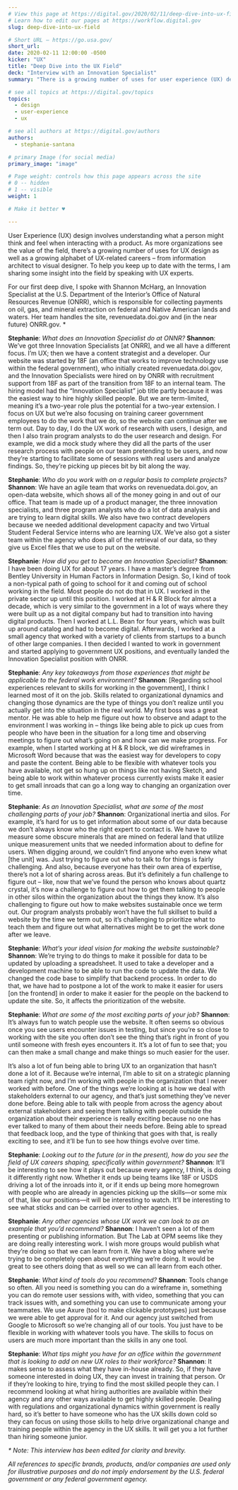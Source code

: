 ```yaml
---
# View this page at https://digital.gov/2020/02/11/deep-dive-into-ux-field
# Learn how to edit our pages at https://workflow.digital.gov
slug: deep-dive-into-ux-field

# Short URL — https://go.usa.gov/
short_url: 
date: 2020-02-11 12:00:00 -0500
kicker: "UX"
title: "Deep Dive into the UX Field"
deck: "Interview with an Innovation Specialist"
summary: "There is a growing number of uses for user experience (UX) design, as well as a growing alphabet of UX-related careers; this series will offer some insight into the field by speaking with UX experts in government."

# see all topics at https://digital.gov/topics
topics: 
  - design
  - user-experience
  - ux

# see all authors at https://digital.gov/authors
authors: 
  - stephanie-santana

# primary Image (for social media)
primary_image: "image"

# Page weight: controls how this page appears across the site
# 0 -- hidden
# 1 -- visible
weight: 1

# Make it better ♥

---
```


User Experience (UX) design involves understanding what a person might think and feel when interacting with a product. As more organizations see the value of the field, there’s a growing number of uses for UX design as well as a growing alphabet of UX-related careers – from information architect to visual designer. To help you keep up to date with the terms, I am sharing some insight into the field by speaking with UX experts. 

For our first deep dive, I spoke with Shannon McHarg, an Innovation Specialist at the U.S. Department of the Interior’s Office of Natural Resources Revenue (ONRR), which is responsible for collecting payments on oil, gas, and mineral extraction on federal and Native American lands and waters. Her team handles the site, revenuedata.doi.gov and (in the near future) ONRR.gov. *

**Stephanie**: _What does an Innovation Specialist do at ONNR?_ 
**Shannon**: We’ve got three Innovation Specialists [at ONRR], and we all have a different focus. I’m UX; then we have a content strategist and a developer. Our website was started by 18F (an office that works to improve technology use within the federal government), who initially created revenuedata.doi.gov, and the Innovation Specialists were hired on by ONRR with recruitment support from 18F as part of the transition from 18F to an internal team. The hiring model had the “Innovation Specialist” job title partly because it was the easiest way to hire highly skilled people. But we are term-limited, meaning it’s a two-year role plus the potential for a two-year extension. I focus on UX but we’re also focusing on training career government employees to do the work that we do, so the website can continue after we term out.  Day to day, I do the UX work of research with users, I design, and then I also train program analysts to do the user research and design. For example, we did a mock study where they did all the parts of the user research process with people on our team pretending to be users, and now they’re starting to facilitate some of sessions with real users and analyze findings. So, they’re picking up pieces bit by bit along the way. 

**Stephanie**: _Who do you work with on a regular basis to complete projects?_ 
**Shannon**: We have an agile team that works on revenuedata.doi.gov, an open-data website, which shows all of the money going in and out of our office. That team is made up of a product manager, the three innovation specialists, and three program analysts who do a lot of data analysis and are trying to learn digital skills. We also have two contract developers because we needed additional development capacity and two Virtual Student Federal Service interns who are learning UX. We’ve also got a sister team within the agency who does all of the retrieval of our data, so they give us Excel files that we use to put on the website. 

**Stephanie**: _How did you get to become an Innovation Specialist?_ 
**Shannon**: I have been doing UX for about 17 years. I have a master’s degree from Bentley University in Human Factors in Information Design. So, I kind of took a non-typical path of going to school for it and coming out of school working in the field. Most people do not do that in UX. I worked in the private sector up until this position. I worked at H & R Block for almost a decade, which is very similar to the government in a lot of ways where they were built up as a not digital company but had to transition into having digital products. Then I worked at L.L. Bean for four years, which was built up around catalog and had to become digital. Afterwards, I worked at a small agency that worked with a variety of clients from startups to a bunch of other large companies. I then decided I wanted to work in government and started applying to government UX positions, and eventually landed the Innovation Specialist position with ONRR. 

**Stephanie**: _Any key takeaways from those experiences that might be applicable to the federal work environment?_ 
**Shannon**: [Regarding school experiences relevant to skills for working in the government], I think I learned most of it on the job. Skills related to organizational dynamics and changing those dynamics are the type of things you don’t realize until you actually get into the situation in the real world. My first boss was a great mentor. He was able to help me figure out how to observe and adapt to the environment I was working in – things like being able to pick up cues from people who have been in the situation for a long time and observing meetings to figure out what’s going on and how can we make progress. For example, when I started working at H & R block, we did wireframes in Microsoft Word because that was the easiest way for developers to copy and paste the content. Being able to be flexible with whatever tools you have available, not get so hung up on things like not having Sketch, and being able to work within whatever process currently exists make it easier to get small inroads that can go a long way to changing an organization over time.  

**Stephanie**: _As an Innovation Specialist, what are some of the most challenging parts of your job?_ 
**Shannon**: Organizational inertia and silos. For example, it’s hard for us to get information about some of our data because we don’t always know who the right expert to contact is. We have to measure some obscure minerals that are mined on federal land that utilize unique measurement units that we needed information about to define for users. When digging around, we couldn’t find anyone who even knew what [the unit] was. Just trying to figure out who to talk to for things is fairly challenging. And also, because everyone has their own area of expertise, there’s not a lot of sharing across areas.  But it’s definitely a fun challenge to figure out – like, now that we’ve found the person who knows about quartz crystal, it’s now a challenge to figure out how to get them talking to people in other silos within the organization about the things they know. It’s also challenging to figure out how to make websites sustainable once we term out. Our program analysts probably won’t have the full skillset to build a website by the time we term out, so it’s challenging to prioritize what to teach them and figure out what alternatives might be to get the work done after we leave. 

**Stephanie**: _What’s your ideal vision for making the website sustainable?_
**Shannon**: We’re trying to do things to make it possible for data to be updated by uploading a spreadsheet. It used to take a developer and a development machine to be able to run the code to update the data. We changed the code base to simplify that backend process. In order to do that, we have had to postpone a lot of the work to make it easier for users [on the frontend] in order to make it easier for the people on the backend to update the site. So, it affects the prioritization of the website. 

**Stephanie**: _What are some of the most exciting parts of your job?_ 
**Shannon**: It’s always fun to watch people use the website. It often seems so obvious once you see users encounter issues in testing, but since you’re so close to working with the site you often don’t see the thing that’s right in front of you until someone with fresh eyes encounters it. It’s a lot of fun to see that; you can then make a small change and make things so much easier for the user. 

It’s also a lot of fun being able to bring UX to an organization that hasn’t done a lot of it. Because we’re internal, I’m able to sit on a strategic planning team right now, and I’m working with people in the organization that I never worked with before. One of the things we’re looking at is how we deal with stakeholders external to our agency, and that’s just something they’ve never done before. Being able to talk with people from across the agency about external stakeholders and seeing them talking with people outside the organization about their experience is really exciting because no one has ever talked to many of them about their needs before. Being able to spread that feedback loop, and the type of thinking that goes with that, is really exciting to see, and it’ll be fun to see how things evolve over time. 

**Stephanie**: _Looking out to the future (or in the present), how do you see the field of UX careers shaping, specifically within government?_ 
**Shannon**: It’ll be interesting to see how it plays out because every agency, I think, is doing it differently right now. Whether it ends up being teams like 18F or USDS driving a lot of the inroads into it, or if it ends up being more homegrown with people who are already in agencies picking up the skills&mdash;or some mix of that, like our positions&mdash;it will be interesting to watch. It’ll be interesting to see what sticks and can be carried over to other agencies. 

**Stephanie**: _Any other agencies whose UX work we can look to as an example that you’d recommend?_ 
**Shannon**: I haven’t seen a lot of them presenting or publishing information. But The Lab at OPM seems like they are doing really interesting work. I wish more groups would publish what they’re doing so that we can learn from it. We have a blog where we’re trying to be completely open about everything we’re doing. It would be great to see others doing that as well so we can all learn from each other. 

**Stephanie**:  _What kind of tools do you recommend?_ 
**Shannon**: Tools change so often. All you need is something you can do a wireframe in, something you can do remote user sessions with, with video, something that you can track issues with, and something you can use to communicate among your teammates. We use Axure (tool to make clickable prototypes) just because we were able to get approval for it. And our agency just switched from Google to Microsoft so we’re changing all of our tools. You just have to be flexible in working with whatever tools you have. The skills to focus on users are much more important than the skills in any one tool.  

**Stephanie**:  _What tips might you have for an office within the government that is looking to add on new UX roles to their workforce?_ 
**Shannon**: It makes sense to assess what they have in-house already. So, if they have someone interested in doing UX, they can invest in training that person. Or if they’re looking to hire, trying to find the most skilled people they can. I recommend looking at what hiring authorities are available within their agency and any other ways available to get highly skilled people. Dealing with regulations and organizational dynamics within government is really hard, so it’s better to have someone who has the UX skills down cold so they can focus on using those skills to help drive organizational change and training people within the agency in the UX skills. It will get you a lot further than hiring someone junior. 

_&#42; Note: This interview has been edited for clarity and brevity._ 

_All references to specific brands, products, and/or companies are used only for illustrative purposes and do not imply endorsement by the U.S. federal government or any federal government agency._
